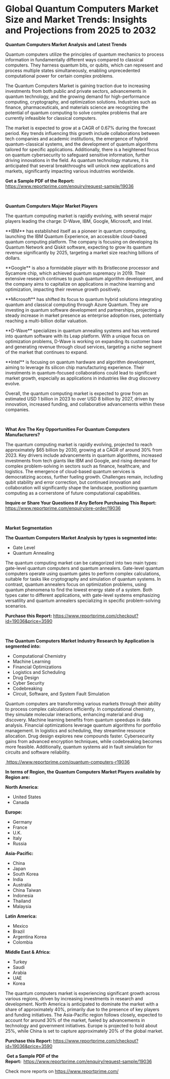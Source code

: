 <p><h1>Global Quantum Computers Market Size and Market Trends: Insights and Projections from 2025 to 2032</h1></p><p><strong>Quantum Computers Market Analysis and Latest Trends</strong></p>
<p><p>Quantum computers utilize the principles of quantum mechanics to process information in fundamentally different ways compared to classical computers. They harness quantum bits, or qubits, which can represent and process multiple states simultaneously, enabling unprecedented computational power for certain complex problems.</p><p>The Quantum Computers Market is gaining traction due to increasing investments from both public and private sectors, advancements in quantum technology, and the growing demand for high-performance computing, cryptography, and optimization solutions. Industries such as finance, pharmaceuticals, and materials science are recognizing the potential of quantum computing to solve complex problems that are currently infeasible for classical computers.</p><p>The market is expected to grow at a CAGR of 0.67% during the forecast period. Key trends influencing this growth include collaborations between tech companies and academic institutions, the emergence of hybrid quantum-classical systems, and the development of quantum algorithms tailored for specific applications. Additionally, there is a heightened focus on quantum cybersecurity to safeguard sensitive information, further driving innovations in the field. As quantum technology matures, it is anticipated that several breakthroughs will unlock new applications and markets, significantly impacting various industries worldwide.</p></p>
<p><strong>Get a Sample PDF of the Report:&nbsp;</strong> <a href="https://www.reportprime.com/enquiry/request-sample/19036?utm_campaign=3029&utm_medium=2&utm_source=Github&utm_content=ia&utm_term=19032025&utm_id=quantum-computers">https://www.reportprime.com/enquiry/request-sample/19036</a></p>
<p>&nbsp;</p>
<p><strong>Quantum Computers Major Market Players</strong></p>
<p><p>The quantum computing market is rapidly evolving, with several major players leading the charge: D-Wave, IBM, Google, Microsoft, and Intel.</p><p>**IBM** has established itself as a pioneer in quantum computing, launching the IBM Quantum Experience, an accessible cloud-based quantum computing platform. The company is focusing on developing its Quantum Network and Qiskit software, expecting to grow its quantum revenue significantly by 2025, targeting a market size reaching billions of dollars.</p><p>**Google** is also a formidable player with its Bristlecone processor and Sycamore chip, which achieved quantum supremacy in 2019. Their extensive research continues to push quantum algorithm development, and the company aims to capitalize on applications in machine learning and optimization, impacting their revenue growth positively.</p><p>**Microsoft** has shifted its focus to quantum hybrid solutions integrating quantum and classical computing through Azure Quantum. They are investing in quantum software development and partnerships, projecting a steady increase in market presence as enterprise adoption rises, potentially reaching a multi-billion dollar valuation.</p><p>**D-Wave** specializes in quantum annealing systems and has ventured into quantum software with its Leap platform. With a unique focus on optimization problems, D-Wave is working on expanding its customer base and generating revenue through cloud services, targeting a niche segment of the market that continues to expand.</p><p>**Intel** is focusing on quantum hardware and algorithm development, aiming to leverage its silicon chip manufacturing experience. Their investments in quantum-focused collaborations could lead to significant market growth, especially as applications in industries like drug discovery evolve.</p><p>Overall, the quantum computing market is expected to grow from an estimated USD 1 billion in 2023 to over USD 8 billion by 2027, driven by innovation, increased funding, and collaborative advancements within these companies.</p></p>
<p>&nbsp;</p>
<p><strong>What Are The Key Opportunities For Quantum Computers Manufacturers?</strong></p>
<p><p>The quantum computing market is rapidly evolving, projected to reach approximately $65 billion by 2030, growing at a CAGR of around 30% from 2023. Key drivers include advancements in quantum algorithms, increased investments from tech giants like IBM and Google, and rising demand for complex problem-solving in sectors such as finance, healthcare, and logistics. The emergence of cloud-based quantum services is democratizing access, further fueling growth. Challenges remain, including qubit stability and error correction, but continued innovation and collaboration will significantly shape the landscape, positioning quantum computing as a cornerstone of future computational capabilities.</p></p>
<p><strong>Inquire or Share Your Questions If Any Before Purchasing This Report:</strong> <a href="https://www.reportprime.com/enquiry/pre-order/19036?utm_campaign=3029&utm_medium=2&utm_source=Github&utm_content=ia&utm_term=19032025&utm_id=quantum-computers">https://www.reportprime.com/enquiry/pre-order/19036</a></p>
<p>&nbsp;</p>
<p><strong>Market Segmentation</strong></p>
<p><strong>The Quantum Computers Market Analysis by types is segmented into:</strong></p>
<p><ul><li>Gate Level</li><li>Quantum Annealing</li></ul></p>
<p><p>The quantum computing market can be categorized into two main types: gate-level quantum computers and quantum annealers. Gate-level quantum computers operate using quantum gates to perform complex calculations, suitable for tasks like cryptography and simulation of quantum systems. In contrast, quantum annealers focus on optimization problems, using quantum phenomena to find the lowest energy state of a system. Both types cater to different applications, with gate-level systems emphasizing versatility and quantum annealers specializing in specific problem-solving scenarios.</p></p>
<p><strong>Purchase this Report:&nbsp;</strong><a href="https://www.reportprime.com/checkout?id=19036&price=3590&utm_campaign=3029&utm_medium=2&utm_source=Github&utm_content=ia&utm_term=19032025&utm_id=quantum-computers">https://www.reportprime.com/checkout?id=19036&price=3590</a></p>
<p>&nbsp;</p>
<p><strong>The Quantum Computers Market Industry Research by Application is segmented into:</strong></p>
<p><ul><li>Computational Chemistry</li><li>Machine Learning</li><li>Financial Optimizations</li><li>Logistics and Scheduling</li><li>Drug Design</li><li>Cyber Security</li><li>Codebreaking</li><li>Circuit, Software, and System Fault Simulation</li></ul></p>
<p><p>Quantum computers are transforming various markets through their ability to process complex calculations efficiently. In computational chemistry, they simulate molecular interactions, enhancing material and drug discovery. Machine learning benefits from quantum speedups in data analysis. Financial optimizations leverage quantum algorithms for portfolio management. In logistics and scheduling, they streamline resource allocation. Drug design explores new compounds faster. Cybersecurity gains from advanced encryption techniques, while codebreaking becomes more feasible. Additionally, quantum systems aid in fault simulation for circuits and software reliability.</p></p>
<p><a href="https://www.reportprime.com/quantum-computers-r19036?utm_campaign=3029&utm_medium=2&utm_source=Github&utm_content=ia&utm_term=19032025&utm_id=quantum-computers">&nbsp;https://www.reportprime.com/quantum-computers-r19036</a></p>
<p><strong>In terms of Region, the Quantum Computers Market Players available by Region are:</strong></p>
<p>
    <p> <strong> North America: </strong>
        <ul>
            <li>United States</li>
            <li>Canada</li>
        </ul>
        </p> 
    <p> <strong> Europe: </strong>
        <ul>
            <li>Germany</li>
            <li>France</li>
            <li>U.K.</li>
            <li>Italy</li>
            <li>Russia</li>
        </ul>
        </p> 
    <p> <strong> Asia-Pacific: </strong>
        <ul>
            <li>China</li>
            <li>Japan</li>
            <li>South Korea</li>
            <li>India</li>
            <li>Australia</li>
            <li>China Taiwan</li>
            <li>Indonesia</li>
            <li>Thailand</li>
            <li>Malaysia</li>
        </ul>
        </p> 
    <p> <strong> Latin America: </strong>
        <ul>
            <li>Mexico</li>
            <li>Brazil</li>
            <li>Argentina Korea</li>
            <li>Colombia</li>
        </ul>
        </p> 
    <p> <strong> Middle East & Africa: </strong>
        <ul>
            <li>Turkey</li>
            <li>Saudi</li>
            <li>Arabia</li>
            <li>UAE</li>
            <li>Korea</li>
        </ul>
    </p>
    </p>
<p><p>The quantum computers market is experiencing significant growth across various regions, driven by increasing investments in research and development. North America is anticipated to dominate the market with a share of approximately 40%, primarily due to the presence of key players and funding initiatives. The Asia-Pacific region follows closely, expected to account for around 30% of the market, fueled by advancements in technology and government initiatives. Europe is projected to hold about 25%, while China is set to capture approximately 20% of the global market.</p></p>
<p><strong>Purchase this Report: </strong><a href="https://www.reportprime.com/checkout?id=19036&price=3590&utm_campaign=3029&utm_medium=2&utm_source=Github&utm_content=ia&utm_term=19032025&utm_id=quantum-computers">https://www.reportprime.com/checkout?id=19036&price=3590</a></p>
<p>&nbsp;<strong>Get a Sample PDF of the Report:&nbsp;&nbsp;</strong><a href="https://www.reportprime.com/enquiry/request-sample/19036?utm_campaign=3029&utm_medium=2&utm_source=Github&utm_content=ia&utm_term=19032025&utm_id=quantum-computers">https://www.reportprime.com/enquiry/request-sample/19036</a></p>
<p><strong></strong></p>
<p>Check more reports on <a href="https://www.reportprime.com/?utm_campaign=3029&utm_medium=2&utm_source=Github&utm_content=ia&utm_term=19032025&utm_id=quantum-computers">https://www.reportprime.com/</a></p>